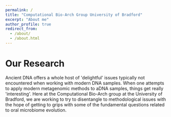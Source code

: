 ```yaml
---
permalink: /
title: "Computational Bio-Arch Group University of Bradford"
excerpt: "About me"
author_profile: true
redirect_from: 
  - /about/
  - /about.html
---
```



# Our Research

Ancient DNA offers a whole host of 'delightful' issues typically not encountered when working with modern DNA samples. When one attempts to apply modern metagenomic methods to aDNA samples, things get really 'interesting'. Here at the Computational Bio-Arch group at the University of Bradford, we are working to try to disentangle to methodological issues with the hope of getting to grips with some of the fundamental questions related to oral microbiome evolution.

